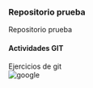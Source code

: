 ### Repositorio prueba
Repositorio prueba 
#### Actividades GIT
Ejercicios de git    
![google](test-git/imagen)
